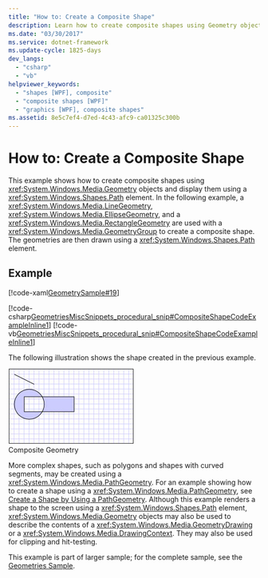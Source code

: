 ```yaml
---
title: "How to: Create a Composite Shape"
description: Learn how to create composite shapes using Geometry objects and then display them using a Path element.
ms.date: "03/30/2017"
ms.service: dotnet-framework
ms.update-cycle: 1825-days
dev_langs:
  - "csharp"
  - "vb"
helpviewer_keywords:
  - "shapes [WPF], composite"
  - "composite shapes [WPF]"
  - "graphics [WPF], composite shapes"
ms.assetid: 8e5c7ef4-d7ed-4c43-afc9-ca01325c300b
---
```

# How to: Create a Composite Shape

This example shows how to create composite shapes using <xref:System.Windows.Media.Geometry> objects and display them using a <xref:System.Windows.Shapes.Path> element. In the following example, a <xref:System.Windows.Media.LineGeometry>, <xref:System.Windows.Media.EllipseGeometry>, and a <xref:System.Windows.Media.RectangleGeometry> are used with a <xref:System.Windows.Media.GeometryGroup> to create a composite shape. The geometries are then drawn using a <xref:System.Windows.Shapes.Path> element.

## Example

[!code-xaml[GeometrySample#19](~/samples/snippets/csharp/VS_Snippets_Wpf/GeometrySample/CS/combininggeometriesexample.xaml#19)]

[!code-csharp[GeometriesMiscSnippets_procedural_snip#CompositeShapeCodeExampleInline1](~/samples/snippets/csharp/VS_Snippets_Wpf/GeometriesMiscSnippets_procedural_snip/CSharp/CompositeShapeExample.cs#compositeshapecodeexampleinline1)]
[!code-vb[GeometriesMiscSnippets_procedural_snip#CompositeShapeCodeExampleInline1](~/samples/snippets/visualbasic/VS_Snippets_Wpf/GeometriesMiscSnippets_procedural_snip/visualbasic/compositeshapeexample.vb#compositeshapecodeexampleinline1)]

The following illustration shows the shape created in the previous example.

![A composite geometry created using a GeometryGroup](./media/wcpsdk-graphicsmm-compositegeometryexample1.jpg "wcpsdk_graphicsmm_compositegeometryexample1")\
Composite Geometry

More complex shapes, such as polygons and shapes with curved segments, may be created using a <xref:System.Windows.Media.PathGeometry>. For an example showing how to create a shape using a <xref:System.Windows.Media.PathGeometry>, see [Create a Shape by Using a PathGeometry](how-to-create-a-shape-by-using-a-pathgeometry.md).  Although this example renders a shape to the screen using a <xref:System.Windows.Shapes.Path> element, <xref:System.Windows.Media.Geometry> objects may also be used to describe the contents of a <xref:System.Windows.Media.GeometryDrawing> or a <xref:System.Windows.Media.DrawingContext>. They may also be used for clipping and hit-testing.

This example is part of larger sample; for the complete sample, see the [Geometries Sample](https://github.com/Microsoft/WPF-Samples/tree/master/Graphics/Geometry).

